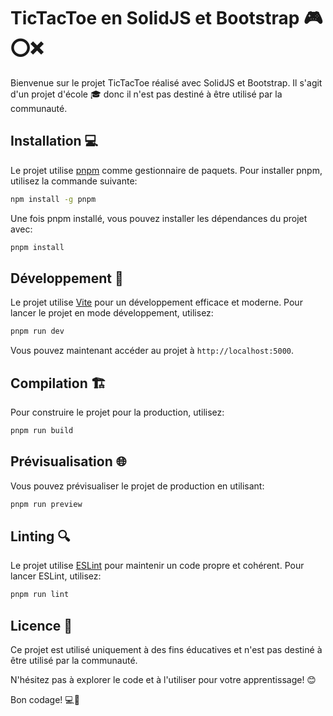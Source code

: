 # TicTacToe en SolidJS et Bootstrap 🎮⭕❌

Bienvenue sur le projet TicTacToe réalisé avec SolidJS et Bootstrap. Il s'agit d'un projet d'école 🎓 donc il n'est pas destiné à être utilisé par la communauté.

## Installation 💻

Le projet utilise [pnpm](https://pnpm.io/) comme gestionnaire de paquets. Pour installer pnpm, utilisez la commande suivante:

```bash
npm install -g pnpm
```

Une fois pnpm installé, vous pouvez installer les dépendances du projet avec:

```bash
pnpm install
```

## Développement 🚀

Le projet utilise [Vite](https://vitejs.dev/) pour un développement efficace et moderne. Pour lancer le projet en mode développement, utilisez:

```bash
pnpm run dev
```

Vous pouvez maintenant accéder au projet à `http://localhost:5000`.

## Compilation 🏗️

Pour construire le projet pour la production, utilisez:

```bash
pnpm run build
```

## Prévisualisation 🌐

Vous pouvez prévisualiser le projet de production en utilisant:

```bash
pnpm run preview
```

## Linting 🔍

Le projet utilise [ESLint](https://eslint.org/) pour maintenir un code propre et cohérent. Pour lancer ESLint, utilisez:

```bash
pnpm run lint
```

## Licence 📃

Ce projet est utilisé uniquement à des fins éducatives et n'est pas destiné à être utilisé par la communauté. 

N'hésitez pas à explorer le code et à l'utiliser pour votre apprentissage! 😊

Bon codage! 💻🚀
